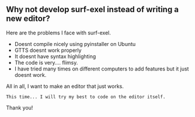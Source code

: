 ## Why not develop surf-exel instead of writing a new editor?

Here are the problems I face with surf-exel.

* Doesnt compile nicely using pyinstaller on Ubuntu
* GTTS doesnt work properly
* It doesnt have syntax highlighting
* The code is very.... flimsy.
* I have tried many times on different computers to add features but it just doesnt work.


All in all, I want to make an editor that just works. 
```
This time... I will try my best to code on the editor itself.
```
Thank you!